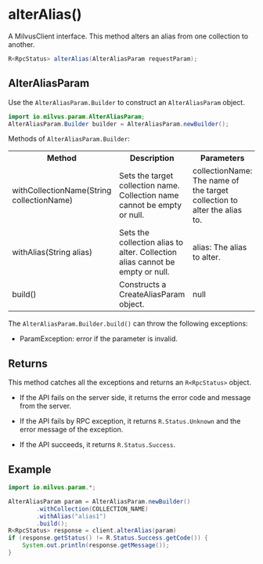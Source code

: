 # alterAlias()

A MilvusClient interface. This method alters an alias from one collection to another.

```java
R<RpcStatus> alterAlias(AlterAliasParam requestParam);
```

## AlterAliasParam

Use the `AlterAliasParam.Builder` to construct an `AlterAliasParam` object.

```java
import io.milvus.param.AlterAliasParam;
AlterAliasParam.Builder builder = AlterAliasParam.newBuilder();
```

Methods of `AlterAliasParam.Builder`:

<table>
    <tr>
        <th>Method</th>
        <th>Description</th>
        <th>Parameters</th>
    </tr>
    <tr>
        <td>withCollectionName(String collectionName)</td>
        <td>Sets the target collection name. Collection name cannot be empty or null.</td>
        <td>collectionName: The name of the target collection to alter the alias to.</td>
    </tr>
    <tr>
        <td>withAlias(String alias)</td>
        <td>Sets the collection alias to alter. Collection alias cannot be empty or null.</td>
        <td>alias: The alias to alter.</td>
    </tr>
    <tr>
        <td>build()</td>
        <td>Constructs a CreateAliasParam object.</td>
        <td>null</td>
    </tr>
</table>

The `AlterAliasParam.Builder.build()` can throw the following exceptions:

- ParamException: error if the parameter is invalid.

## Returns

This method catches all the exceptions and returns an `R<RpcStatus>` object.

- If the API fails on the server side, it returns the error code and message from the server.

- If the API fails by RPC exception, it returns `R.Status.Unknown` and the error message of the exception.

- If the API succeeds, it returns `R.Status.Success`.

## Example

```java
import io.milvus.param.*;

AlterAliasParam param = AlterAliasParam.newBuilder()
        .withCollection(COLLECTION_NAME)
        .withAlias("alias1")
        .build();
R<RpcStatus> response = client.alterAlias(param)
if (response.getStatus() != R.Status.Success.getCode()) {
    System.out.println(response.getMessage());
}
```
